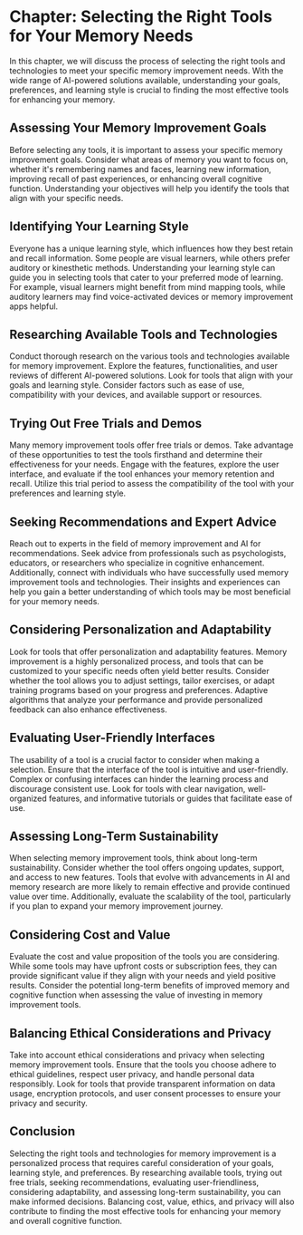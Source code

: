 Chapter: Selecting the Right Tools for Your Memory Needs
========================================================

In this chapter, we will discuss the process of selecting the right tools and technologies to meet your specific memory improvement needs. With the wide range of AI-powered solutions available, understanding your goals, preferences, and learning style is crucial to finding the most effective tools for enhancing your memory.

Assessing Your Memory Improvement Goals
---------------------------------------

Before selecting any tools, it is important to assess your specific memory improvement goals. Consider what areas of memory you want to focus on, whether it's remembering names and faces, learning new information, improving recall of past experiences, or enhancing overall cognitive function. Understanding your objectives will help you identify the tools that align with your specific needs.

Identifying Your Learning Style
-------------------------------

Everyone has a unique learning style, which influences how they best retain and recall information. Some people are visual learners, while others prefer auditory or kinesthetic methods. Understanding your learning style can guide you in selecting tools that cater to your preferred mode of learning. For example, visual learners might benefit from mind mapping tools, while auditory learners may find voice-activated devices or memory improvement apps helpful.

Researching Available Tools and Technologies
--------------------------------------------

Conduct thorough research on the various tools and technologies available for memory improvement. Explore the features, functionalities, and user reviews of different AI-powered solutions. Look for tools that align with your goals and learning style. Consider factors such as ease of use, compatibility with your devices, and available support or resources.

Trying Out Free Trials and Demos
--------------------------------

Many memory improvement tools offer free trials or demos. Take advantage of these opportunities to test the tools firsthand and determine their effectiveness for your needs. Engage with the features, explore the user interface, and evaluate if the tool enhances your memory retention and recall. Utilize this trial period to assess the compatibility of the tool with your preferences and learning style.

Seeking Recommendations and Expert Advice
-----------------------------------------

Reach out to experts in the field of memory improvement and AI for recommendations. Seek advice from professionals such as psychologists, educators, or researchers who specialize in cognitive enhancement. Additionally, connect with individuals who have successfully used memory improvement tools and technologies. Their insights and experiences can help you gain a better understanding of which tools may be most beneficial for your memory needs.

Considering Personalization and Adaptability
--------------------------------------------

Look for tools that offer personalization and adaptability features. Memory improvement is a highly personalized process, and tools that can be customized to your specific needs often yield better results. Consider whether the tool allows you to adjust settings, tailor exercises, or adapt training programs based on your progress and preferences. Adaptive algorithms that analyze your performance and provide personalized feedback can also enhance effectiveness.

Evaluating User-Friendly Interfaces
-----------------------------------

The usability of a tool is a crucial factor to consider when making a selection. Ensure that the interface of the tool is intuitive and user-friendly. Complex or confusing interfaces can hinder the learning process and discourage consistent use. Look for tools with clear navigation, well-organized features, and informative tutorials or guides that facilitate ease of use.

Assessing Long-Term Sustainability
----------------------------------

When selecting memory improvement tools, think about long-term sustainability. Consider whether the tool offers ongoing updates, support, and access to new features. Tools that evolve with advancements in AI and memory research are more likely to remain effective and provide continued value over time. Additionally, evaluate the scalability of the tool, particularly if you plan to expand your memory improvement journey.

Considering Cost and Value
--------------------------

Evaluate the cost and value proposition of the tools you are considering. While some tools may have upfront costs or subscription fees, they can provide significant value if they align with your needs and yield positive results. Consider the potential long-term benefits of improved memory and cognitive function when assessing the value of investing in memory improvement tools.

Balancing Ethical Considerations and Privacy
--------------------------------------------

Take into account ethical considerations and privacy when selecting memory improvement tools. Ensure that the tools you choose adhere to ethical guidelines, respect user privacy, and handle personal data responsibly. Look for tools that provide transparent information on data usage, encryption protocols, and user consent processes to ensure your privacy and security.

Conclusion
----------

Selecting the right tools and technologies for memory improvement is a personalized process that requires careful consideration of your goals, learning style, and preferences. By researching available tools, trying out free trials, seeking recommendations, evaluating user-friendliness, considering adaptability, and assessing long-term sustainability, you can make informed decisions. Balancing cost, value, ethics, and privacy will also contribute to finding the most effective tools for enhancing your memory and overall cognitive function.

